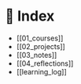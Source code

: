 # 🧠 Index

- [[01_courses]]
- [[02_projects]]
- [[03_notes]]
- [[04_reflections]]
- [[learning_log]]
